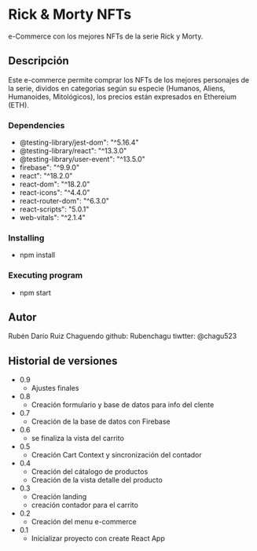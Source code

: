 # Rick & Morty NFTs

e-Commerce con los mejores NFTs de la serie Rick y Morty.

## Descripción

Este e-commerce permite comprar los NFTs de los mejores personajes de la serie, dividos en categorias según su especie (Humanos, Aliens, Humanoides, Mitológicos), los precios están expresados en Ethereium (ETH).  

### Dependencies

* @testing-library/jest-dom": "^5.16.4"
* @testing-library/react": "^13.3.0"
* @testing-library/user-event": "^13.5.0"
* firebase": "^9.9.0"
* react": "^18.2.0"
* react-dom": "^18.2.0"
* react-icons": "^4.4.0"
* react-router-dom": "^6.3.0"
* react-scripts": "5.0.1"
* web-vitals": "^2.1.4"

### Installing

* npm install

### Executing program

* npm start

## Autor

Rubén Darío Ruiz Chaguendo 
github: Rubenchagu
tiwtter: @chagu523

## Historial de versiones

* 0.9
    * Ajustes finales
* 0.8
    * Creación formulario y base de datos para info del clente
* 0.7
    * Creación de la base de datos con Firebase
* 0.6
    * se finaliza la vista del carrito  
* 0.5
    * Creación Cart Context y sincronización del contador
* 0.4
    * Creación del cátalogo de productos 
    * Creación de la vista detalle del producto
* 0.3
    * Creación landing
    * creación contador para el carrito   
* 0.2
    * Creación del menu e-commerce
* 0.1
    * Inicializar proyecto con create React App